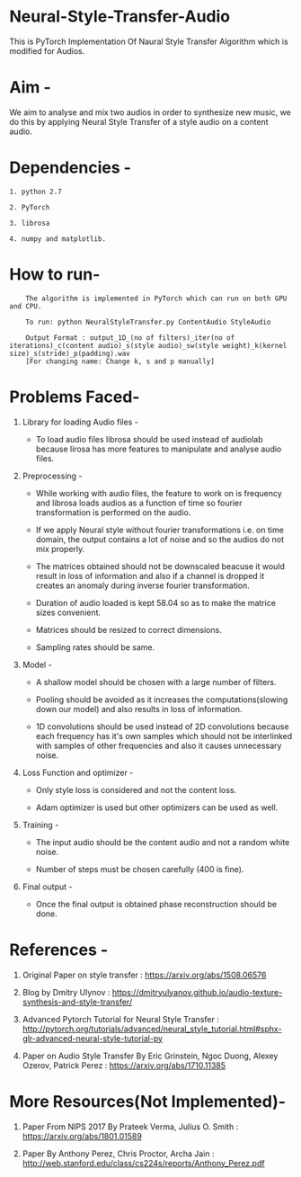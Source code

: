 # Neural-Style-Transfer-Audio
This is PyTorch Implementation Of Naural Style Transfer Algorithm which is modified for Audios.

# Aim - 

We aim to analyse and mix two audios in order to synthesize new music, we do this by applying Neural Style Transfer of a style audio on a content audio.

# Dependencies - 

	1. python 2.7
	
	2. PyTorch 
	
	3. librosa
	
	4. numpy and matplotlib.
	
# How to run-

		The algorithm is implemented in PyTorch which can run on both GPU and CPU.
		
		To run: python NeuralStyleTransfer.py ContentAudio StyleAudio
		
		Output Format : output_1D_(no of filters)_iter(no of iterations)_c(content audio)_s(style audio)_sw(style weight)_k(kernel size)_s(stride)_p(padding).wav
		[For changing name: Change k, s and p manually]

# Problems Faced-


  1. Library for loading Audio files -
	  
	  * To load audio files librosa should be used instead of audiolab because lirosa has more features to manipulate and analyse audio files.


  2. Preprocessing - 

	  * While working with audio files, the feature to work on is frequency and librosa loads audios as a function of time so fourier transformation is performed on the audio.
	
	  * If we apply Neural style without fourier transformations i.e. on time domain, the output contains a lot of noise and so the audios do not mix properly.

	  * The matrices obtained should not be downscaled beacuse it would result in loss of information and also if a channel is dropped it creates an anomaly during inverse fourier 		transformation.
	  
	  * Duration of audio loaded is kept 58.04 so as to make the matrice sizes convenient.

	  * Matrices should be resized to correct dimensions.
	
	  * Sampling rates should be same.


  3. Model - 

	  * A shallow model should be chosen with a large number of filters.

	  * Pooling should be avoided as it increases the computations(slowing down our model) and also results in loss of information.

	  * 1D convolutions should be used instead of 2D convolutions because each frequency has it's own samples which should not be interlinked with samples of other frequencies and also it 	causes unnecessary noise.


  4. Loss Function and optimizer - 

	  * Only style loss is considered and not the content loss.
	
	  * Adam optimizer is used but other optimizers can be used as well.


  5. Training - 

	  * The input audio should be the content audio and not a random white noise.

	  * Number of steps must be chosen carefully (400 is fine).


  6. Final output - 

	  * Once the final output is obtained phase reconstruction should be done.

# References - 

  1. Original Paper on style transfer : https://arxiv.org/abs/1508.06576
	
  2. Blog by Dmitry Ulynov : https://dmitryulyanov.github.io/audio-texture-synthesis-and-style-transfer/
	
  3.  Advanced Pytorch Tutorial for Neural Style Transfer : http://pytorch.org/tutorials/advanced/neural_style_tutorial.html#sphx-glr-advanced-neural-style-tutorial-py
  
  4. Paper on Audio Style Transfer By Eric Grinstein, Ngoc Duong, Alexey Ozerov, Patrick Perez : https://arxiv.org/abs/1710.11385
  
# More Resources(Not Implemented)- 

  1. Paper From NIPS 2017 By Prateek Verma, Julius O. Smith : https://arxiv.org/abs/1801.01589
  
  2. Paper By Anthony Perez, Chris Proctor, Archa Jain : http://web.stanford.edu/class/cs224s/reports/Anthony_Perez.pdf
